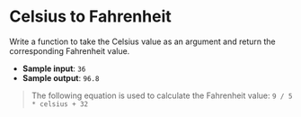 # Celsius to Fahrenheit

Write a function to take the Celsius value as an argument and return the corresponding Fahrenheit value.

- **Sample input**: `36`
- **Sample output**: `96.8`

> The following equation is used to calculate the Fahrenheit value: `9 / 5 * celsius + 32`